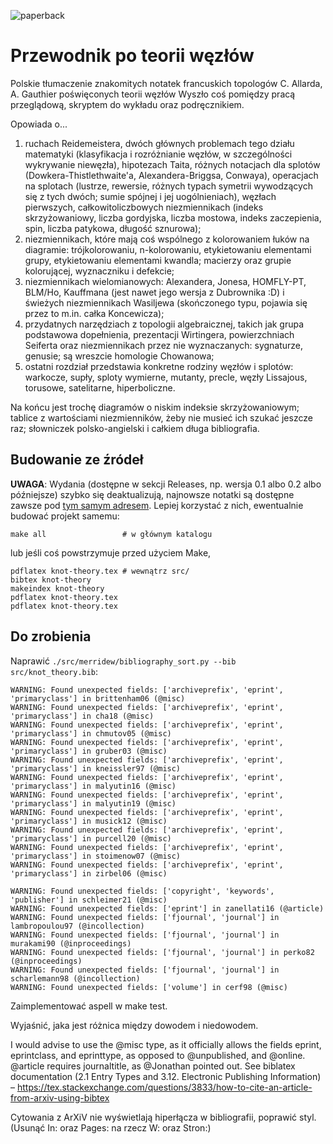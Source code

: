 ![paperback](https://i.imgur.com/EyZXqrD.jpg)
# Przewodnik po teorii węzłów
Polskie tłumaczenie znakomitych notatek francuskich topologów C. Allarda, A. Gauthier poświęconych teorii węzłów
Wyszło coś pomiędzy pracą przeglądową, skryptem do wykładu oraz podręcznikiem.

Opowiada o...
1. ruchach Reidemeistera, dwóch głównych problemach tego działu matematyki (klasyfikacja i rozróżnianie węzłów, w szczególności wykrywanie niewęzła), hipotezach Taita, różnych notacjach dla splotów (Dowkera-Thistlethwaite'a, Alexandera-Briggsa, Conwaya), operacjach na splotach (lustrze, rewersie, różnych typach symetrii wywodzących się z tych dwóch; sumie spójnej i jej uogólnieniach), węzłach pierwszych, całkowitoliczbowych niezmiennikach (indeks skrzyżowaniowy, liczba gordyjska, liczba mostowa, indeks zaczepienia, spin, liczba patykowa, długość sznurowa);
2. niezmiennikach, które mają coś wspólnego z kolorowaniem łuków na diagramie: trójkolorowaniu, n-kolorowaniu, etykietowaniu elementami grupy, etykietowaniu elementami kwandla; macierzy oraz grupie kolorującej, wyznaczniku i defekcie;
3. niezmiennikach wielomianowych: Alexandera, Jonesa, HOMFLY-PT, BLM/Ho, Kauffmana (jest nawet jego wersja z Dubrownika :D) i świeżych niezmiennikach Wasiljewa (skończonego typu, pojawia się przez to m.in. całka Koncewicza);
4. przydatnych narzędziach z topologii algebraicznej, takich jak grupa podstawowa dopełnienia, prezentacji Wirtingera, powierzchniach Seiferta oraz niezmiennikach przez nie wyznaczanych: sygnaturze, genusie; są wreszcie homologie Chowanowa;
5. ostatni rozdział przedstawia konkretne rodziny węzłów i splotów: warkocze, supły, sploty wymierne, mutanty, precle, węzły Lissajous, torusowe, satelitarne, hiperboliczne.

Na końcu jest trochę diagramów o niskim indeksie skrzyżowaniowym; tablice z wartościami niezmienników, żeby nie musieć ich szukać jeszcze raz; słowniczek polsko-angielski i całkiem długa bibliografia.

## Budowanie ze źródeł

**UWAGA**: Wydania (dostępne w sekcji Releases, np. wersja 0.1 albo 0.2 albo późniejsze) szybko się deaktualizują, najnowsze notatki są dostępne zawsze pod [tym samym adresem](http://www.math.uni.wroc.pl/~s265342/files/knot-theory.pdf).
Lepiej korzystać z nich, ewentualnie budować projekt samemu:
```
make all                 # w głównym katalogu
```
lub jeśli coś powstrzymuje przed użyciem Make,
```
pdflatex knot-theory.tex # wewnątrz src/
bibtex knot-theory
makeindex knot-theory
pdflatex knot-theory.tex
pdflatex knot-theory.tex
```

## Do zrobienia
Naprawić `./src/merridew/bibliography_sort.py --bib src/knot_theory.bib`:
```
WARNING: Found unexpected fields: ['archiveprefix', 'eprint', 'primaryclass'] in brittenham06 (@misc)
WARNING: Found unexpected fields: ['archiveprefix', 'eprint', 'primaryclass'] in cha18 (@misc)
WARNING: Found unexpected fields: ['archiveprefix', 'eprint', 'primaryclass'] in chmutov05 (@misc)
WARNING: Found unexpected fields: ['archiveprefix', 'eprint', 'primaryclass'] in gruber03 (@misc)
WARNING: Found unexpected fields: ['archiveprefix', 'eprint', 'primaryclass'] in kneissler97 (@misc)
WARNING: Found unexpected fields: ['archiveprefix', 'eprint', 'primaryclass'] in malyutin16 (@misc)
WARNING: Found unexpected fields: ['archiveprefix', 'eprint', 'primaryclass'] in malyutin19 (@misc)
WARNING: Found unexpected fields: ['archiveprefix', 'eprint', 'primaryclass'] in musick12 (@misc)
WARNING: Found unexpected fields: ['archiveprefix', 'eprint', 'primaryclass'] in purcell20 (@misc)
WARNING: Found unexpected fields: ['archiveprefix', 'eprint', 'primaryclass'] in stoimenow07 (@misc)
WARNING: Found unexpected fields: ['archiveprefix', 'eprint', 'primaryclass'] in zirbel06 (@misc)

WARNING: Found unexpected fields: ['copyright', 'keywords', 'publisher'] in schleimer21 (@misc)
WARNING: Found unexpected fields: ['eprint'] in zanellati16 (@article)
WARNING: Found unexpected fields: ['fjournal', 'journal'] in lambropoulou97 (@incollection)
WARNING: Found unexpected fields: ['fjournal', 'journal'] in murakami90 (@inproceedings)
WARNING: Found unexpected fields: ['fjournal', 'journal'] in perko82 (@inproceedings)
WARNING: Found unexpected fields: ['fjournal', 'journal'] in scharlemann98 (@incollection)
WARNING: Found unexpected fields: ['volume'] in cerf98 (@misc)
```

Zaimplementować aspell w make test.

Wyjaśnić, jaka jest różnica między dowodem i niedowodem.

I would advise to use the @misc type, as it officially allows the fields eprint, eprintclass, and eprinttype, as opposed to @unpublished, and @online. @article requires journaltitle, as @Jonathan pointed out. See biblatex documentation (2.1 Entry Types and 3.12. Electronic Publishing Information) – https://tex.stackexchange.com/questions/3833/how-to-cite-an-article-from-arxiv-using-bibtex

Cytowania z ArXiV nie wyświetlają hiperłącza w bibliografii, poprawić styl. (Usunąć In: oraz Pages: na rzecz W: oraz Stron:)